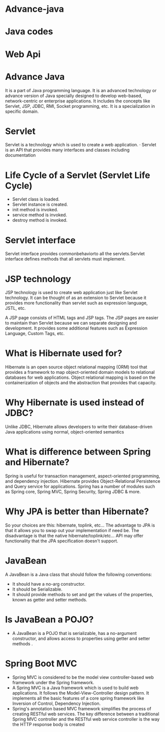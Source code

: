# Advance-java
# Java codes
# Web Api
# Advance Java
It is a part of Java programming language. It is an advanced technology or advance version of Java specially designed to develop web-based, network-centric or enterprise applications. It includes the concepts like Servlet, JSP, JDBC, RMI, Socket programming, etc. It is a specialization in specific domain.
# Servlet
Servlet is a technology which is used to create a web application. · Servlet is an API that provides many interfaces and classes including documentation
# Life Cycle of a Servlet (Servlet Life Cycle)
- Servlet class is loaded.
- Servlet instance is created.
- init method is invoked.
- service method is invoked.
- destroy method is invoked.
# Servlet interface
Servlet interface provides commonbehaviorto all the servlets.Servlet interface defines methods that all servlets must implement.
# JSP technology 
JSP technology is used to create web application just like Servlet technology. It can be thought of as an extension to Servlet because it provides more functionality than servlet such as expression language, JSTL, etc.

A JSP page consists of HTML tags and JSP tags. The JSP pages are easier to maintain than Servlet because we can separate designing and development. It provides some additional features such as Expression Language, Custom Tags, etc.
 # What is Hibernate used for?
Hibernate is an open source object relational mapping (ORM) tool that provides a framework to map object-oriented domain models to relational databases for web applications. Object relational mapping is based on the containerization of objects and the abstraction that provides that capacity.
# Why Hibernate is used instead of JDBC?
Unlike JDBC, Hibernate allows developers to write their database-driven Java applications using normal, object-oriented semantics
# What is difference between Spring and Hibernate?
Spring is useful for transaction management, aspect-oriented programming, and dependency injection. Hibernate provides Object-Relational Persistence and Query service for applications. Spring has a number of modules such as Spring core, Spring MVC, Spring Security, Spring JDBC & more.
# Why JPA is better than Hibernate?
So your choices are this: hibernate, toplink, etc... The advantage to JPA is that it allows you to swap out your implementation if need be. The disadvantage is that the native hibernate/toplink/etc... API may offer functionality that the JPA specification doesn't support.
# JavaBean
A JavaBean is a Java class that should follow the following conventions:

- It should have a no-arg constructor.
- It should be Serializable.
- It should provide methods to set and get the values of the properties, known as getter and setter methods.
# Is JavaBean a POJO?
- A JavaBean is a POJO that is serializable, has a no-argument constructor, and allows access to properties using getter and setter methods .
# Spring Boot MVC
- Spring MVC is considered to be the model view controller-based web framework under the Spring framework. 
- A Spring MVC is a Java framework which is used to build web applications. It follows the Model-View-Controller design pattern.
  It implements all the basic features of a core spring framework like Inversion of Control, Dependency Injection.
- Spring's annotation based MVC framework simplifies the process of creating RESTful web services. 
  The key difference between a traditional Spring MVC controller and the RESTful web service controller is the way the HTTP response body is created
  
